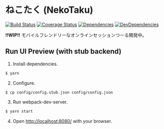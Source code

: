 # ねこたく (NekoTaku)

[![Build Status](https://img.shields.io/travis/ukatama/nekotaku/master.svg?style=flat-square)](https://travis-ci.org/ukatama/nekotaku)
[![Coverage Status](https://img.shields.io/coveralls/ukatama/nekotaku.svg?style=flat-square)](https://coveralls.io/github/ukatama/nekotaku)
[![Dependencies](https://img.shields.io/david/ukatama/nekotaku.svg?style=flat-square)](https://david-dm.org/ukatama/nekotaku)
[![DevDependencies](https://img.shields.io/david/dev/ukatama/nekotaku.svg?style=flat-square)](https://david-dm.org/ukatama/nekotaku#info=devDependencies&view=list)

**!!WIP!!** モバイルフレンドリーなオンラインセッションつーる開発中。



## Run UI Preview (with stub backend)
1. Install dependencies.
  ```bash
  $ yarn
  ```

2. Configure.
  ```
  $ cp config/config.stub.json config/config.json
  ```

3. Run webpack-dev-server.
  ```bash
  $ yarn start
  ```

4. Open [http://localhost:8080/](http://localhost:8080/) with your browser.

